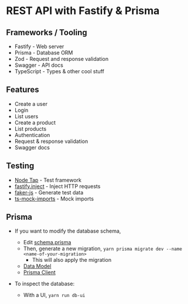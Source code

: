 # REST API with Fastify & Prisma

## Frameworks / Tooling

- Fastify - Web server
- Prisma - Database ORM
- Zod - Request and response validation
- Swagger - API docs
- TypeScript - Types & other cool stuff

## Features

- Create a user
- Login
- List users
- Create a product
- List products
- Authentication
- Request & response validation
- Swagger docs

## Testing

- [Node Tap](https://node-tap.org/) - Test framework
- [fastify.inject](https://www.fastify.io/docs/latest/Guides/Testing/#benefits-of-using-fastifyinject) - Inject HTTP requests
- [faker-js](@faker-js/faker) - Generate test data
- [ts-mock-imports](https://www.npmjs.com/package/ts-mock-imports) - Mock imports

## Prisma

- If you want to modify the database schema,

  - Edit [schema.prisma](prisma/schema.prisma)
  - Then, generate a new migration, `yarn prisma migrate dev --name <name-of-your-migration>`
    - This will also apply the migration
  - [Data Model](https://www.prisma.io/docs/concepts/components/prisma-schema/data-model)
  - [Prisma Client](https://www.prisma.io/docs/concepts/components/prisma-client/crud)

- To inspect the database:
  - With a UI, `yarn run db-ui`
